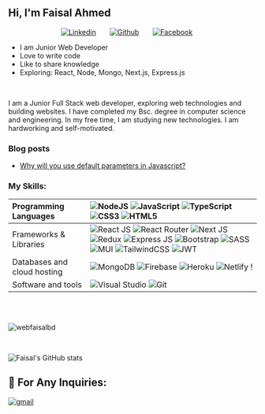 
## Hi, I'm Faisal Ahmed 

<p align="center">
  <a href="https://www.linkedin.com/in/webfaisalbd/"><img alt="Linkedin" title="Linkedin" src="https://img.shields.io/badge/linkedin-%230077B5.svg?style=for-the-badge&logo=linkedin&logoColor=white"/></a>
  &#8287;&#8287;&#8287;&#8287;&#8287;
  <a href="https://github.com/webfaisalbd"><img alt="Github" title="Github" src="https://img.shields.io/badge/Github-D14836?style=for-the-badge&logo=gmail&logoColor=white"/></a>
  &#8287;&#8287;&#8287;&#8287;&#8287;
  <a href="https://www.facebook.com/webfaisalbd/"><img alt="Facebook" title="Facebook" src="https://img.shields.io/badge/facebook-%230077B5.svg?style=for-the-badge&logo=facebook&logoColor=white"/></a>
  &#8287;&#8287;&#8287;&#8287;&#8287;
  
</p>

<p>

  - I am Junior Web Developer <br />
  - Love to write code <br />
  - Like to share  knowledge <br />
  - Exploring: React, Node, Mongo, Next.js, Express.js
  
</p>

<br/>



<p>I am a Junior Full Stack web developer, exploring  web technologies and building websites. I have completed my Bsc. degree in computer science and engineering. In my free time, I am studying new technologies. I am hardworking and self-motivated. </p>


### Blog posts
<!-- dev.to:START -->
- [Why will you use default parameters in Javascript?](https://dev.to/webfaisalbd/why-will-you-use-default-parameters-in-javascript-4od5)
<!-- dev.to:END -->

### My Skills:
| Programming Languages | ![NodeJS](https://img.shields.io/badge/node.js-6DA55F?style=for-the-badge&logo=node.js&logoColor=white) ![JavaScript](https://img.shields.io/badge/javascript-%23323330.svg?style=for-the-badge&logo=javascript&logoColor=%23F7DF1E) ![TypeScript](https://img.shields.io/badge/typescript-%23007ACC.svg?style=for-the-badge&logo=typescript&logoColor=white) ![CSS3](https://img.shields.io/badge/css3-%231572B6.svg?style=for-the-badge&logo=css3&logoColor=white) ![HTML5](https://img.shields.io/badge/html5-%23E34F26.svg?style=for-the-badge&logo=html5&logoColor=white) |
| :--- | :--- |
| Frameworks & Libraries | ![React JS](https://img.shields.io/badge/react_js-%2320232a.svg?style=for-the-badge&logo=react&logoColor=%2361DAFB) ![React Router](https://img.shields.io/badge/React_Router-CA4245?style=for-the-badge&logo=react-router&logoColor=white) ![Next JS](https://img.shields.io/badge/Next_js-black?style=for-the-badge&logo=next.js&logoColor=white) ![Redux](https://img.shields.io/badge/redux-%23593d88.svg?style=for-the-badge&logo=redux&logoColor=white) ![Express JS](https://img.shields.io/badge/Express.js-404d59.svg?style=for-the-badge&logo=express&logoColor=white) ![Bootstrap](https://img.shields.io/badge/bootstrap-%23563D7C.svg?style=for-the-badge&logo=bootstrap&logoColor=white) ![SASS](https://img.shields.io/badge/SASS-hotpink.svg?style=for-the-badge&logo=SASS&logoColor=white) ![MUI](https://img.shields.io/badge/MUI-%230081CB.svg?style=for-the-badge&logo=material-ui&logoColor=white) ![TailwindCSS](https://img.shields.io/badge/tailwindcss-%2338B2AC.svg?style=for-the-badge&logo=tailwind-css&logoColor=white) ![JWT](https://img.shields.io/badge/JWT-black?style=for-the-badge&logo=JSON%20web%20tokens) |
| Databases and cloud hosting | ![MongoDB](https://img.shields.io/badge/MongoDB-%234ea94b.svg?style=for-the-badge&logo=mongodb&logoColor=white) ![Firebase](https://img.shields.io/badge/firebase-%23039BE5.svg?style=for-the-badge&logo=firebase) ![Heroku](https://img.shields.io/badge/heroku-%23430098.svg?style=for-the-badge&logo=heroku&logoColor=white) ![Netlify](https://img.shields.io/badge/netlify-%23000000.svg?style=for-the-badge&logo=netlify&logoColor=#00C7B7) ! 
| Software and tools | ![Visual Studio](https://img.shields.io/badge/Visual%20Studio-5C2D91.svg?style=for-the-badge&logo=visual-studio&logoColor=white) ![Git](https://img.shields.io/badge/git-%23F05033.svg?style=for-the-badge&logo=git&logoColor=white)  |



<br/>

## 
<p><img align="center" src="https://github-readme-stats.vercel.app/api/top-langs?username=webfaisalbd&show_icons=true&locale=en&layout=compact" alt="webfaisalbd" /></p>

<br />


![Faisal's GitHub stats](https://github-readme-stats.vercel.app/api?username=webfaisalbd&show_icons=true&theme=tokyonight)
<br/>


## 📧 For Any Inquiries:
<a href="mailto:web.faisal.bd@gmail.com">
  <img alt="gmail" title="Gmail" src="https://img.shields.io/badge/Gmail-%230077B5.svg?style=for-the-badge&logo=gmail&logoColor=white"/>
</a>
